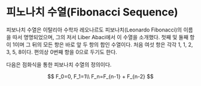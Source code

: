 # 피노나치 수열(Fibonacci Sequence)
피보나치 수열은 이탈리아 수학자 레오나르도 피보나치(Leonardo Fibonacci)의 이름을 따서 명명되었으며, 그의 저서 Liber Abaci에서 이 수열을 소개했다.
첫째 및 둘째 항이 1이며 그 뒤의 모든 항은 바로 앞 두 항의 합인 수열이다. 처음 여섯 항은 각각 1, 1, 2, 3, 5, 8이다. 편의상 0번째 항을 0으로 두기도 한다.

다음은 점화식을 통한 피보나치 수열의 정의이다.

$$
F_0=0, F_1=1\\
F_n=F_{n-1} + F_{n-2}
$$